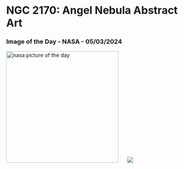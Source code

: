 # NGC 2170: Angel Nebula Abstract Art
### Image of the Day - NASA - 05/03/2024
<img src="https://apod.nasa.gov/apod/image/2403/AngelNebula_Moulton_960.jpg" alt="nasa picture of the day" width="300"/>&nbsp; &nbsp; &nbsp; <img src="https://github-readme-streak-stats.herokuapp.com/?user=tempo-riz&theme=highcontrast" >



  
